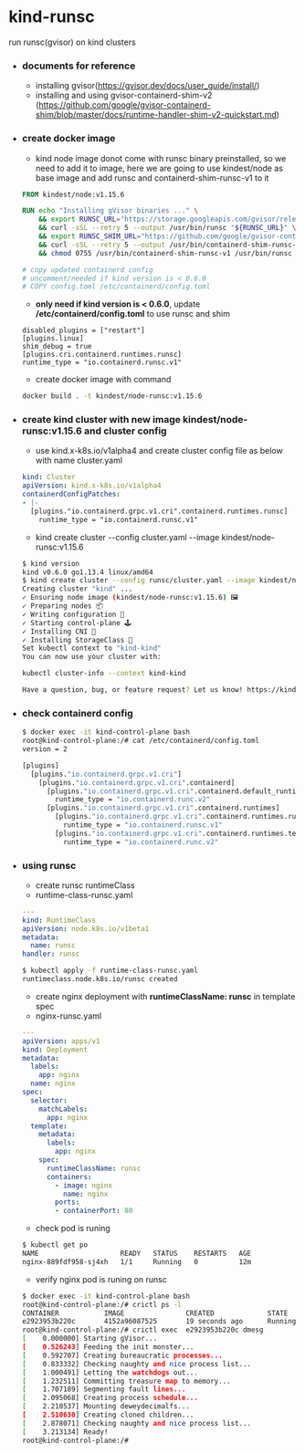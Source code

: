 # kind-runsc
run runsc(gvisor) on kind clusters

- ### documents for reference 
    - installing gvisor(https://gvisor.dev/docs/user_guide/install/)
    - installing and using gvisor-containerd-shim-v2 (https://github.com/google/gvisor-containerd-shim/blob/master/docs/runtime-handler-shim-v2-quickstart.md)

- ### create docker image
    - kind node image donot come with runsc binary preinstalled, so we need to add it to image, here we are going to use kindest/node as base image and add runsc and containerd-shim-runsc-v1 to it

    ```Dockerfile
    FROM kindest/node:v1.15.6

    RUN echo "Installing gVisor binaries ..." \
        && export RUNSC_URL="https://storage.googleapis.com/gvisor/releases/nightly/latest/runsc" \
        && curl -sSL --retry 5 --output /usr/bin/runsc "${RUNSC_URL}" \
        && export RUNSC_SHIM_URL="https://github.com/google/gvisor-containerd-shim/releases/download/v0.0.3/containerd-shim-runsc-v1.linux-amd64"\
        && curl -sSL --retry 5 --output /usr/bin/containerd-shim-runsc-v1 "${RUNSC_SHIM_URL}"\
        && chmod 0755 /usr/bin/containerd-shim-runsc-v1 /usr/bin/runsc

    # copy updated containerd config 
    # uncomment/needed if kind version is < 0.6.0 
    # COPY config.toml /etc/containerd/config.toml
    ```
    - **only need if kind version is < 0.6.0**, update **/etc/containerd/config.toml** to use runsc and shim

    ```
    disabled_plugins = ["restart"]
    [plugins.linux]
    shim_debug = true
    [plugins.cri.containerd.runtimes.runsc]
    runtime_type = "io.containerd.runsc.v1"
    ```
    - create docker image with command 
    ```bash
    docker build . -t kindest/node-runsc:v1.15.6
    ```

- ### create kind cluster with new image kindest/node-runsc:v1.15.6 and cluster config
    - use kind.x-k8s.io/v1alpha4 and create cluster config file as below with name cluster.yaml
    ```yaml
    kind: Cluster
    apiVersion: kind.x-k8s.io/v1alpha4
    containerdConfigPatches: 
    - |-
      [plugins."io.containerd.grpc.v1.cri".containerd.runtimes.runsc]
        runtime_type = "io.containerd.runsc.v1"
    ```
    - kind create cluster --config cluster.yaml --image kindest/node-runsc:v1.15.6

    ```bash
    $ kind version 
    kind v0.6.0 go1.13.4 linux/amd64
    $ kind create cluster --config runsc/cluster.yaml --image kindest/node-runsc:v1.15.6
    Creating cluster "kind" ...
    ✓ Ensuring node image (kindest/node-runsc:v1.15.6) 🖼
    ✓ Preparing nodes 📦 
    ✓ Writing configuration 📜 
    ✓ Starting control-plane 🕹️ 
    ✓ Installing CNI 🔌 
    ✓ Installing StorageClass 💾 
    Set kubectl context to "kind-kind"
    You can now use your cluster with:

    kubectl cluster-info --context kind-kind

    Have a question, bug, or feature request? Let us know! https://kind.sigs.k8s.io/#community 🙂
    ```

- ### check containerd config 
    ```bash
    $ docker exec -it kind-control-plane bash
    root@kind-control-plane:/# cat /etc/containerd/config.toml 
    version = 2

    [plugins]
      [plugins."io.containerd.grpc.v1.cri"]
        [plugins."io.containerd.grpc.v1.cri".containerd]
          [plugins."io.containerd.grpc.v1.cri".containerd.default_runtime]
            runtime_type = "io.containerd.runc.v2"
          [plugins."io.containerd.grpc.v1.cri".containerd.runtimes]
            [plugins."io.containerd.grpc.v1.cri".containerd.runtimes.runsc]
              runtime_type = "io.containerd.runsc.v1"
            [plugins."io.containerd.grpc.v1.cri".containerd.runtimes.test-handler]
              runtime_type = "io.containerd.runc.v2"
    ```

- ### using runsc
    - create runsc runtimeClass
    - runtime-class-runsc.yaml
    ```yaml
    ---
    kind: RuntimeClass
    apiVersion: node.k8s.io/v1beta1
    metadata:
      name: runsc 
    handler: runsc 
    ```

    ```bash
    $ kubectl apply -f runtime-class-runsc.yaml 
    runtimeclass.node.k8s.io/runsc created
    ```

    - create nginx deployment with **runtimeClassName: runsc** in template spec
    - nginx-runsc.yaml
    ```yaml
    ---
    apiVersion: apps/v1
    kind: Deployment
    metadata:
      labels:
        app: nginx
      name: nginx
    spec:
      selector:
        matchLabels:
          app: nginx
      template:
        metadata:
          labels:
            app: nginx
        spec:
          runtimeClassName: runsc
          containers:
            - image: nginx
              name: nginx
            ports:
            - containerPort: 80
    ```
    - check pod is runing
    ```bash
    $ kubectl get po 
    NAME                    READY   STATUS    RESTARTS   AGE
    nginx-889fdf958-sj4xh   1/1     Running   0          12m
    ```

    - verify nginx pod is runing on runsc
    ```bash
    $ docker exec -it kind-control-plane bash
    root@kind-control-plane:/# crictl ps -l
    CONTAINER           IMAGE               CREATED             STATE               NAME                ATTEMPT             POD ID
    e2923953b220c       4152a96087525       19 seconds ago      Running             nginx               0                   76899735a7c97
    root@kind-control-plane:/# crictl exec  e2923953b220c dmesg 
    [    0.000000] Starting gVisor...
    [    0.526243] Feeding the init monster...
    [    0.592707] Creating bureaucratic processes...
    [    0.833332] Checking naughty and nice process list...
    [    1.000491] Letting the watchdogs out...
    [    1.232511] Committing treasure map to memory...
    [    1.707189] Segmenting fault lines...
    [    2.095068] Creating process schedule...
    [    2.210537] Mounting deweydecimalfs...
    [    2.510630] Creating cloned children...
    [    2.878071] Checking naughty and nice process list...
    [    3.213134] Ready!
    root@kind-control-plane:/# 
    ```